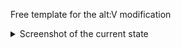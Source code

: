 Free template for the alt:V modification

<details>
<summary>Screenshot of the current state</summary>
<br>
<p align="center">
  <img src="Images/1.png?raw=true" alt="BILD"/>
  <img src="Images/2.png?raw=true" alt="BILD"/>
  <img src="Images/3.png?raw=true" alt="BILD"/>
  <img src="Images/4.png?raw=true" alt="BILD"/>
</p>
</details>